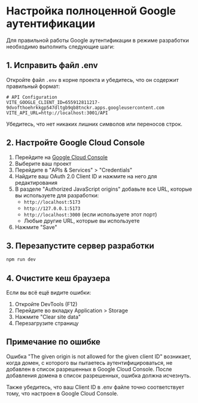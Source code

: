 # Настройка полноценной Google аутентификации

Для правильной работы Google аутентификации в режиме разработки необходимо выполнить следующие шаги:

## 1. Исправить файл .env

Откройте файл `.env` в корне проекта и убедитесь, что он содержит правильный формат:

```
# API Configuration
VITE_GOOGLE_CLIENT_ID=655912811217-9dvofthoehrkkgp547dltgb9qb8tnckr.apps.googleusercontent.com
VITE_API_URL=http://localhost:3001/API
```

Убедитесь, что нет никаких лишних символов или переносов строк.

## 2. Настройте Google Cloud Console

1. Перейдите на [Google Cloud Console](https://console.cloud.google.com/)
2. Выберите ваш проект 
3. Перейдите в "APIs & Services" > "Credentials"
4. Найдите ваш OAuth 2.0 Client ID и нажмите на него для редактирования
5. В разделе "Authorized JavaScript origins" добавьте все URL, которые вы используете для разработки:
   - `http://localhost:5173`
   - `http://127.0.0.1:5173`
   - `http://localhost:3000` (если используете этот порт)
   - Любые другие URL, которые вы используете
6. Нажмите "Save"

## 3. Перезапустите сервер разработки

```bash
npm run dev
```

## 4. Очистите кеш браузера

Если вы всё ещё видите ошибки:
1. Откройте DevTools (F12)
2. Перейдите во вкладку Application > Storage
3. Нажмите "Clear site data"
4. Перезагрузите страницу

## Примечание по ошибке

Ошибка "The given origin is not allowed for the given client ID" возникает, когда домен, с которого вы пытаетесь аутентифицироваться, не добавлен в список разрешенных в Google Cloud Console. После добавления домена в список разрешенных, ошибка должна исчезнуть.

Также убедитесь, что ваш Client ID в .env файле точно соответствует тому, что настроен в Google Cloud Console. 